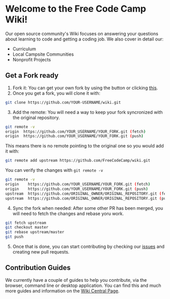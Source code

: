 # Welcome to the Free Code Camp Wiki!

Our open source community's Wiki focuses on answering your questions about learning to code and getting a coding job. We also cover in detail our:

- Curriculum
- Local Campsite Communities
- Nonprofit Projects

## Get a Fork ready

1. Fork it: You can get your own fork by using the button or clicking [this](https://github.com/FreeCodeCamp/wiki/new/master?readme=1#fork-destination-box).
2. Once you get a fork, you will clone it with:

  ```sh
  git clone https://github.com/YOUR-USERNAME/wiki.git
  ```

3. Add the remote: You will need a way to keep your fork syncronized with the original repository.

  ```sh
  git remote -v
  origin  https://github.com/YOUR_USERNAME/YOUR_FORK.git (fetch)
  origin  https://github.com/YOUR_USERNAME/YOUR_FORK.git (push)
  ```

  This means there is no remote pointing to the original one so you would add it with:

  ```sh
  git remote add upstream https://github.com/FreeCodeCamp/wiki.git
  ```

  You can verify the changes with `git remote -v`

  ```sh
  git remote -v
  origin    https://github.com/YOUR_USERNAME/YOUR_FORK.git (fetch)
  origin    https://github.com/YOUR_USERNAME/YOUR_FORK.git (push)
  upstream  https://github.com/ORIGINAL_OWNER/ORIGINAL_REPOSITORY.git (fetch)
  upstream  https://github.com/ORIGINAL_OWNER/ORIGINAL_REPOSITORY.git (push)
  ```

4. Sync the fork when needed: After some other PR has been merged, you will need to fetch the changes and rebase yoru work.

  ```sh
  git fetch upstream
  git checkout master
  git rebase upstream/master
  git push
  ```

5. Once that is done, you can start contributing by checking our [issues](https://github.com/FreeCodeCamp/wiki/issues) and creating new pull requests.

## Contribution Guides

We currently have a couple of guides to help you contribute, via the browser, command line or desktop application. You can find this and much more guides and information on the [Wiki Central Page](https://github.com/FreeCodeCamp/FreeCodeCamp/wiki/Wiki).
